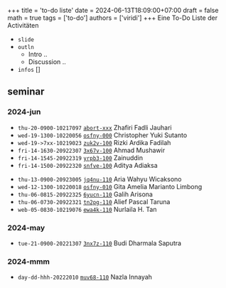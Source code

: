+++
title = 'to-do liste'
date = 2024-06-13T18:09:00+07:00
draft = false
math = true
tags = ['to-do']
authors = ['viridi']
+++
Eine To-Do Liste der Activit&auml;ten <!--more-->

+ `slide` []()
+ `outln`
  - Intro ..
  - Discussion ..
+ `infos` []


## seminar

### 2024-jun
+ `thu-20-0900-10217097` [`abort-xxx`](https://osf.io/) Zhafiri Fadli Jauhari
+ `wed-19-1300-10220056` [`osfny-000`](https://osf.io/) Christopher Yuki Sutanto
+ `wed-19->7xx-10219023` [`zuk2v-100`](https://osf.io/zuk2v/) Rizki Ardika Fadilah
+ `fri-14-1630-20922307` [`3x67v-100`](https://osf.io/3x67v/) Ahmad Mushawir
+ `fri-14-1545-20922319` [`yrpb3-100`](https://osf.io/yrpb3/) Zainuddin
+ `fri-14-1500-20922320` [`snfve-100`](https://osf.io/snfve/) Aditya Adiaksa

- `thu-13-0900-20923005` [`jq4nu-110`](https://osf.io/jq4nu/) Aria Wahyu Wicaksono
- `wed-12-1300-10220018` [`osfny-010`](https://osf.io/) Gita Amelia Marianto Limbong
- `thu-06-0815-20922325` [`6yucn-110`](https://osf.io/6yucn/) Galih Arisona
- `thu-06-0730-20922321` [`tn2pg-110`](https://osf.io/tn2pg/) Alief Pascal Taruna
- `web-05-0830-10219076` [`ewa4k-110`](https://osf.io/ewa4k/) Nurlaila H. Tan

### 2024-may
+ `tue-21-0900-20221307` [`3nx7z-110`](https://osf.io/3nx7z/) Budi Dharmala Saputra

### 2024-mmm
+ `day-dd-hhh-20222010` [`muv68-110`](https://osf.io/muv68/) Nazla Innayah
